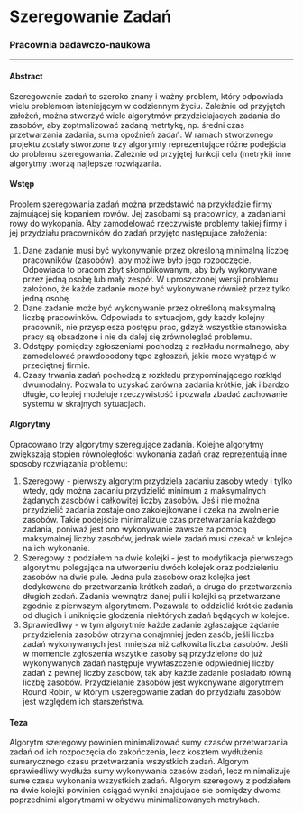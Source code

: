 # Szeregowanie Zadań
### Pracownia badawczo-naukowa

------------

#### Abstract
Szeregowanie zadań to szeroko znany i ważny problem, który odpowiada wielu problemom isteniejącym w codziennym życiu. Zależnie od przyjętch założeń, można stworzyć wiele algorytmów przydzielajacych zadania do zasobów, aby zoptmalizować zadaną metrtykę, np. średni czas przetwarzania zadania, suma opoźnień zadań. W ramach stworzonego projektu zostały stworzone trzy algorymty reprezentujące różne podejścia do problemu szeregowania. Zależnie od przyjętej funkcji celu (metryki) inne algorytmy tworzą najlepsze rozwiązania.

#### Wstęp
Problem szeregowania zadań można przedstawić na przykładzie firmy zajmującej się kopaniem rowów. Jej zasobami są pracownicy, a zadaniami rowy do wykopania. Aby zamodelować rzeczywiste problemy takiej firmy i jej przydziału pracowników do zadań przyjęto następujace założenia:
1. Dane zadanie musi być wykonywanie przez określoną minimalną liczbę pracowników (zasobów), aby możliwe było jego rozpoczęcie. Odpowiada to pracom zbyt skomplikowanym, aby były wykonywane przez jedną osobę lub mały zespół. W uproszczonej wersji problemu założono, że każde zadanie może być wykonywane również przez tylko jedną osobę.
2. Dane zadanie może być wykonywanie przez określoną maksymalną liczbę pracowinków. Odpowiada to sytuacjom, gdy każdy kolejny pracownik, nie przyspiesza postępu prac, gdzyż wszystkie stanowiska pracy są obsadzone i nie da dalej się zrównoleglać problemu.
3. Odstępy pomiędzy zgłoszeniami pochodzą z rozkładu normalnego, aby zamodelować prawdopodony tępo zgłoszeń, jakie może wystąpić w przeciętnej firmie.
4. Czasy trwania zadań pochodzą z rozkładu przypominającego rozkłąd dwumodalny. Pozwala to uzyskać zarówna zadania krótkie, jak i bardzo długie, co lepiej modeluje rzeczywistość i pozwala zbadać zachowanie systemu w skrajnych sytuacjach.

#### Algorytmy
Opracowano trzy algorytmy szeregujące zadania. Kolejne algorytmy zwiększają stopień równoległości wykonania zadań oraz reprezentują inne sposoby rozwiązania problemu:
1. Szeregowy - pierwszy algorytm przydziela zadaniu zasoby wtedy i tylko wtedy, gdy można zadaniu przydzielić minimum z maksymalnych żądanych zasobów i całkowitej liczby zasobów. Jeśli nie można przydzielić zadania zostaje ono zakolejkowane i czeka na zwolnienie zasobów. Takie podejście minimalizuje czas przetwarzania każdego zadania, poniważ jest ono wykonywanie zawsze za pomocą maksymalnej liczby zasobów, jednak wiele zadań musi czekać w kolejce na ich wykonanie.
2. Szeregowy z podziałem na dwie kolejki - jest to modyfikacja pierwszego algorytmu polegająca na utworzeniu dwóch kolejek oraz podzieleniu zasobów na dwie pule. Jedna pula zasobów oraz kolejka jest dedykowana do przetwarzania krótkch zadań, a druga do przetwarzania długich zadań. Zadania wewnątrz danej puli i kolejki są przetwarzane zgodnie z pierwszym algorytmem. Pozawala to oddzielić krótkie zadania od długich i uniknięcie głodzenia niektórych zadań będących w kolejce.
3. Sprawiedliwy - w tym algorytmie każde zadanie zgłaszające żądanie przydzielenia zasobów otrzyma conajmniej jeden zasób, jeśli liczba zadań wykonywanych jest mniejsza niż całkowita liczba zasobów. Jeśli w momencie zgłoszenia wszytkie zasoby są przydzielone do już wykonywanych zadań następuje wywłaszczenie odpwiedniej liczby zadań z pewnej liczby zasobów, tak aby każde zadanie posiadało równą liczbę zasobów. Przydzielanie zasobów jest wykonywane algorytmem Round Robin, w którym uszeregowanie zadań do przydziału zasobów jest względem ich starszeństwa.

#### Teza
Algorytm szeregowy powinien minimalizować sumy czasów przetwarzania zadań od ich rozpoczęcia do zakończenia, lecz kosztem wydłużenia sumarycznego czasu przetwarzania wszystkich zadań. Algorym sprawiedliwy wydłuża sumy wykonywania czasów zadań, lecz minimalizuje sume czasu wykonania wszystkich zadań. Algorym szeregowy z podziałem na dwie kolejki powinien osiągać wyniki znajdujace sie pomiędzy dwoma poprzednimi algorytmami w obydwu minimalizowanych metrykach.

